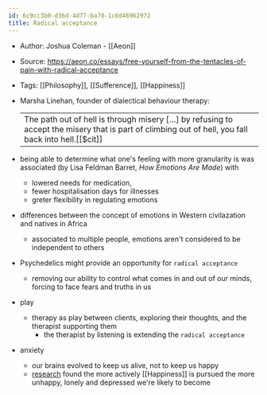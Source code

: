 ```yaml
---
id: 6c9cc3b0-d36d-4d77-ba70-1c6d46962972
title: Radical acceptance
---
```


- Author: Joshua Coleman - [[Aeon]]

- Source: <https://aeon.co/essays/free-yourself-from-the-tentacles-of-pain-with-radical-acceptance>

- Tags: [[Philosophy]], [[Sufference]], [[Happiness]]

- Marsha Linehan, founder of dialectical behaviour therapy:

  |  |
  |----|
  | The path out of hell is through misery \[…\] by refusing to accept the misery that is part of climbing out of hell, you fall back into hell.[[$cit]] |

- being able to determine what one's feeling with more granularity is was associated (by Lisa Feldman Barret, *How Emotions Are Made*) with

  - lowered needs for medication,
  - fewer hospitalisation days for illnesses
  - greter flexibility in regulating emotions

- differences between the concept of emotions in Western civilazation and natives in Africa

  - associated to multiple people, emotions aren't considered to be independent to others

- Psychedelics might provide an opportunity for `radical acceptance`

  - removing our ability to control what comes in and out of our minds, forcing to face fears and truths in us

- play

  - therapy as play between clients, exploring their thoughts, and the therapist supporting them
    - the therapist by listening is extending the `radical acceptance`

- anxiety

  - our brains evolved to keep us alive, not to keep us happy
  - [research](https://pubmed.ncbi.nlm.nih.gov/21517168/) found the more actively [[Happiness]] is pursued the more unhappy, lonely and depressed we're likely to become
